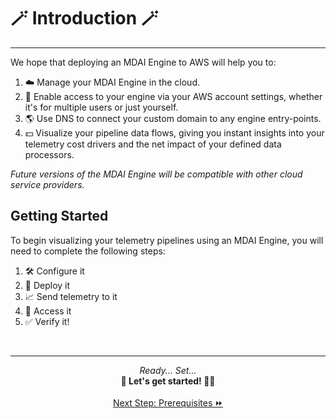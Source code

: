 # 🪄 Introduction 🪄
----

We hope that deploying an MDAI Engine to AWS will help you to:
1. ☁️ Manage your MDAI Engine in the cloud.
2. 🔐 Enable access to your engine via your AWS account settings, whether it's for multiple users or just yourself.
3. 🌎 Use DNS to connect your custom domain to any engine entry-points.
4. 💵 Visualize your pipeline data flows, giving you instant insights into your telemetry cost drivers and the net impact of your defined data processors.

*Future versions of the MDAI Engine will be compatible with other cloud service providers.*

## Getting Started

To begin visualizing your telemetry pipelines using an MDAI Engine, you will need to complete the following steps:

1. 🛠️ Configure it
2. 🚀 Deploy it
3. 📈 Send telemetry to it
4. 🔑 Access it
5. ✅ Verify it!

<br />

----

<p style="text-align: center;">
  <em>Ready... Set... </em><br />
  <b>🏃 Let's get started! 🏃‍♀️</b><br /><br />
  <a href="./prerequisites.md">Next Step: Prerequisites ⏩</a>
</p>